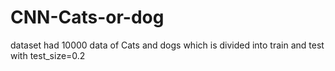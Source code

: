 # CNN-Cats-or-dog
dataset had 10000 data of Cats and dogs which is divided into train and test with test_size=0.2
